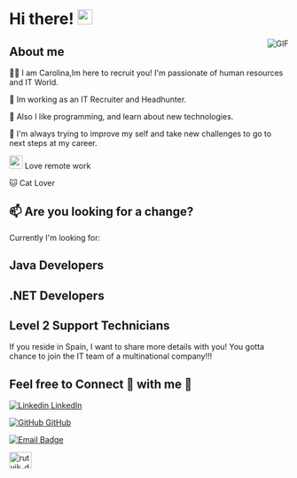 # Hi there! <img src="https://user-images.githubusercontent.com/5679180/79618120-0daffb80-80be-11ea-819e-d2b0fa904d07.gif" width="27px"> 
<img align="right" alt="GIF" src="https://raw.githubusercontent.com/JoeyBling/JoeyBling/master/pic/pusheencode.gif" />

## About me
🙋‍♂️ I am Carolina,Im here to recruit you! I'm passionate of human resources and IT World.

💼 Im working as an IT Recruiter and Headhunter.

🌱 Also I like programming, and  learn about new technologies.

🚀 I'm always trying to improve my self and take new challenges to go to next steps at my career.

<img src="https://github.com/TheDudeThatCode/TheDudeThatCode/blob/master/Assets/Earth.gif" width="24px"> Love remote work

🐱 Cat Lover

## 📫 Are you looking for a change?  
Currently I'm looking for:
## Java Developers
## .NET Developers
## Level 2 Support Technicians 

If you reside in Spain, I want to share more details with you! 
You gotta chance to join the IT team of a multinational company!!!

## Feel free to Connect 👥 with me 💬 </h2> 

  
[![Linkedin](https://i.stack.imgur.com/gVE0j.png) LinkedIn](https://www.linkedin.com/in/carolinasayago/) 

[![GitHub](https://i.stack.imgur.com/tskMh.png) GitHub](https://github.com/Carolina1191)

[![Email Badge](https://img.shields.io/badge/-Email-c14438?style=flat-square&logo=Gmail&logoColor=white&link=mailto:yaronhuang@foxmail.com)](mailto:carolinasayago116@foxmail.com)

<a href="https://www.instagram.com/carolinasayago_rrhh/" target="blank"><img align="center" src="https://cdn.jsdelivr.net/npm/simple-icons@3.0.1/icons/instagram.svg" alt="rutvik_dev.desg" height="30" width="40" /></a>



